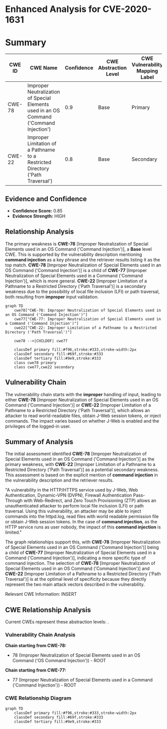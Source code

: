 # Enhanced Analysis for CVE-2020-1631

# Summary
| CWE ID | CWE Name | Confidence | CWE Abstraction Level | CWE Vulnerability Mapping Label | CWE-Vulnerability Mapping Notes |
|---|---|---|---|---|---|
| CWE-78 | Improper Neutralization of Special Elements used in an OS Command ('Command Injection') | 0.9 | Base | Primary | Allowed |
| CWE-22 | Improper Limitation of a Pathname to a Restricted Directory ('Path Traversal') | 0.8 | Base | Secondary | Allowed |

## Evidence and Confidence

*   **Confidence Score:** 0.85
*   **Evidence Strength:** HIGH

## Relationship Analysis
The primary weakness is **CWE-78** [Improper Neutralization of Special Elements used in an OS Command ('Command Injection')], a **Base** level CWE. This is supported by the vulnerability description mentioning **command injection** as a key phrase and the retriever results listing it as the top match. **CWE-78** [Improper Neutralization of Special Elements used in an OS Command ('Command Injection')] is a child of **CWE-77** [Improper Neutralization of Special Elements used in a Command ('Command Injection')], which is more general. **CWE-22** [Improper Limitation of a Pathname to a Restricted Directory ('Path Traversal')] is a secondary weakness due to the possibility of local file inclusion (LFI) or path traversal, both resulting from **improper** input validation.

```mermaid
graph TD
    cwe78["CWE-78: Improper Neutralization of Special Elements used in an OS Command ('Command Injection')"]
    cwe77["CWE-77: Improper Neutralization of Special Elements used in a Command ('Command Injection')"]
    cwe22["CWE-22: Improper Limitation of a Pathname to a Restricted Directory ('Path Traversal')"]
    
    cwe78 -->|CHILDOF| cwe77
    
    classDef primary fill:#f96,stroke:#333,stroke-width:2px
    classDef secondary fill:#69f,stroke:#333
    classDef tertiary fill:#9e9,stroke:#333
    class cwe78 primary
    class cwe77,cwe22 secondary
```

## Vulnerability Chain
The vulnerability chain starts with the **improper** handling of input, leading to either **CWE-78** [Improper Neutralization of Special Elements used in an OS Command ('Command Injection')] or **CWE-22** [Improper Limitation of a Pathname to a Restricted Directory ('Path Traversal')], which allows an attacker to read world-readable files, obtain J-Web session tokens, or inject commands. The impact varies based on whether J-Web is enabled and the privileges of the logged-in user.

## Summary of Analysis
The initial assessment identified **CWE-78** [Improper Neutralization of Special Elements used in an OS Command ('Command Injection')] as the primary weakness, with **CWE-22** [Improper Limitation of a Pathname to a Restricted Directory ('Path Traversal')] as a potential secondary weakness. This assessment is based on the explicit mention of **command injection** in the vulnerability description and the retriever results.

"A vulnerability in the HTTP/HTTPS service used by J-Web, Web Authentication, Dynamic-VPN (DVPN), Firewall Authentication Pass-Through with Web-Redirect, and Zero Touch Provisioning (ZTP) allows an unauthenticated attacker to perform local file inclusion (LFI) or path traversal. Using this vulnerability, an attacker may be able to inject commands into the httpd.log, read files with world readable permission file or obtain J-Web session tokens. In the case of **command injection**, as the HTTP service runs as user nobody, the impact of this **command injection** is limited."

The graph relationships support this, with **CWE-78** [Improper Neutralization of Special Elements used in an OS Command ('Command Injection')] being a child of **CWE-77** [Improper Neutralization of Special Elements used in a Command ('Command Injection')], indicating a more specific type of command injection. The selection of **CWE-78** [Improper Neutralization of Special Elements used in an OS Command ('Command Injection')] and **CWE-22** [Improper Limitation of a Pathname to a Restricted Directory ('Path Traversal')] is at the optimal level of specificity because they directly represent the two main attack vectors described in the vulnerability.

Relevant CWE Information:
INSERT


## CWE Relationship Analysis

Current CWEs represent these abstraction levels: .


### Vulnerability Chain Analysis

**Chain starting from CWE-78:**
- 78 (Improper Neutralization of Special Elements used in an OS Command ('OS Command Injection')) - ROOT


**Chain starting from CWE-77:**
- 77 (Improper Neutralization of Special Elements used in a Command ('Command Injection')) - ROOT



### CWE Relationship Diagram

```mermaid
graph TD
    classDef primary fill:#f96,stroke:#333,stroke-width:2px
    classDef secondary fill:#69f,stroke:#333
    classDef tertiary fill:#9e9,stroke:#333
```
